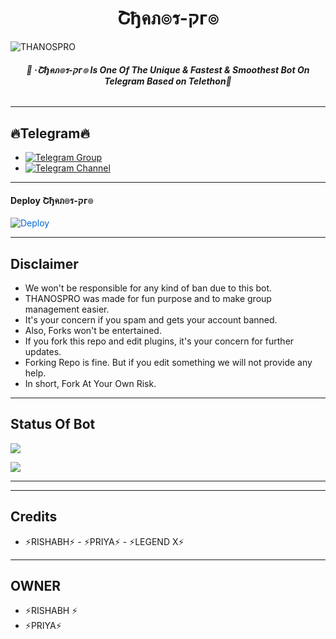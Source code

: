 <h1 align="center">
<b> Շђคภ๏ร-קг๏ </b>
</h1>

![THANOSPRO](https://user-images.githubusercontent.com/94896142/156706265-82c519db-5944-4db5-b51c-b3ab9e1c80b7.jpg)

<h6 align="center">
  <b>💞 ·Շђคภ๏ร-קг๏ Is One Of The Unique & Fastest & Smoothest Bot On Telegram Based on Telethon💞</b>
</h6>

---------

## 🔥Telegram🔥
- [![Telegram Group](https://img.shields.io/badge/Telegram-Group-red)](https://t.me/+cJG1PbKtpPVmNDg5)
- [![Telegram Channel](https://img.shields.io/badge/Telegram-Channel-red)](https://t.me/thanos_pro)

------

<h4> Deploy Շђคภ๏ร-קг๏ </h4>


<a href="https://heroku.com/deploy/" rel="nofollow" style="background-color: initial; box-sizing: border-box; color: #0366d6; text-decoration-line: none;"><img alt="Deploy" data-canonical-src="https://www.herokucdn.com/deploy/button.svg" src="https://camo.githubusercontent.com/83b0e95b38892b49184e07ad572c94c8038323fb/68747470733a2f2f7777772e6865726f6b7563646e2e636f6d2f6465706c6f792f627574746f6e2e737667" style="border-style: none; box-sizing: initial; max-width: 100%;" /></a></div>

------
## Disclaimer
- We won't be responsible for any kind of ban due to this bot.
- THANOSPRO was made for fun purpose and to make group management easier.
- It's your concern if you spam and gets your account banned.
- Also, Forks won't be entertained.
- If you fork this repo and edit plugins, it's your concern for further updates.
- Forking Repo is fine. But if you edit something we will not provide any help.
- In short, Fork At Your Own Risk.

------
## Status Of Bot 
<p align="left">
    <a href="https://github.com/Rishabhuki/THANOS-PROS/network/members"><img src="https://img.shields.io/github/forks/Rishabhuki/thanos-pros?label=Forks&logoColor=red&style=social"></a><p align="left"><a href="https://github.com/Rishabhuki/THANOS-PROS/stargazers"><img src="https://img.shields.io/github/stars/Rishabhuki/THANOS-PROS?logoColor=Blue&style=social"></a><p align="left"><a href="https://github.com/Rishabhuki/THANOS-PROS"></a><p align="left"><a href="https://github.com/Rishabhuki/THANOS-PROS?"></a>

------


------
## Credits


- ⚡RISHABH⚡ - ⚡PRIYA⚡ - ⚡LEGEND X⚡

------
## OWNER 
- ⚡RISHABH ⚡
- ⚡PRIYA⚡

